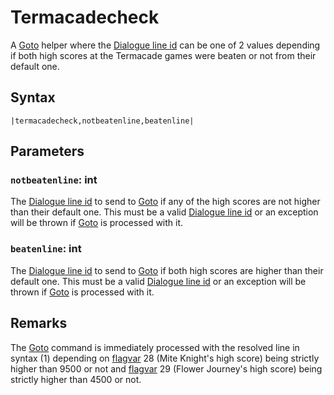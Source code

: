 # Termacadecheck

A [Goto](Goto.md) helper where the [Dialogue line id](../Dialogue%20line%20id.md) can be one of 2 values depending if both high scores at the Termacade games were beaten or not from their default one.

## Syntax

````
|termacadecheck,notbeatenline,beatenline|
````

## Parameters

### `notbeatenline`: int

The [Dialogue line id](../Dialogue%20line%20id.md) to send to [Goto](Goto.md) if any of the high scores are not higher than their default one. This must be a valid [Dialogue line id](../Dialogue%20line%20id.md) or an exception will be thrown if [Goto](Goto.md) is processed with it.

### `beatenline`: int

The [Dialogue line id](../Dialogue%20line%20id.md) to send to [Goto](Goto.md) if both high scores are higher than their default one. This must be a valid [Dialogue line id](../Dialogue%20line%20id.md) or an exception will be thrown if [Goto](Goto.md) is processed with it.

## Remarks

The [Goto](Goto.md) command is immediately processed with the resolved line in syntax (1) depending on [flagvar](../../../Flags%20arrays/flagvar.md) 28 (Mite Knight's high score) being strictly higher than 9500 or not and [flagvar](../../../Flags%20arrays/flagvar.md) 29 (Flower Journey's high score) being strictly higher than 4500 or not.
